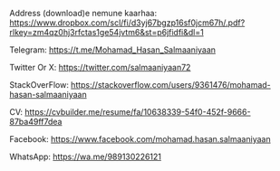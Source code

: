 Address (download)e nemune kaarhaa:
https://www.dropbox.com/scl/fi/d3yj67bgzp16sf0jcm67h/.pdf?rlkey=zm4qz0hj3rfctas1ge54jvtm6&st=p6jfidfi&dl=1


Telegram:
https://t.me/Mohamad_Hasan_Salmaaniyaan

Twitter Or X:
https://twitter.com/salmaaniyaan72

StackOverFlow:
https://stackoverflow.com/users/9361476/mohamad-hasan-salmaaniyaan

CV:
https://cvbuilder.me/resume/fa/10638339-54f0-452f-9666-87ba49ff7dea

Facebook:
https://www.facebook.com/mohamad.hasan.salmaaniyaan

WhatsApp:
https://wa.me/989130226121


